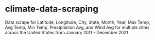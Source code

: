 # climate-data-scraping
Data scrape for Latitude, Longitude, City, State, Month, Year, Max Temp, Avg Temp, Min Temp, Precipitation Avg, and Wind Avg for multiple cities across the United States from January 2011 - December 2021

